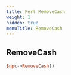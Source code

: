 ```yaml
---
title: Perl RemoveCash
weight: 1
hidden: true
menuTitle: RemoveCash
---
```

## RemoveCash
```perl
$npc->RemoveCash()
```